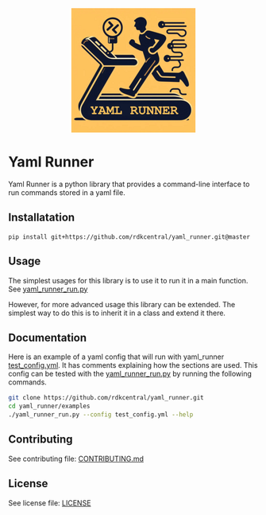 <div style="text-align:center"><img src="docs/images/YAML_Runner_Logo_250.png"/></div>

# Yaml Runner

Yaml Runner is a python library that provides a command-line interface to run commands stored in a yaml file.


## Installatation

```
pip install git+https://github.com/rdkcentral/yaml_runner.git@master
```

## Usage

The simplest usages for this library is to use it to run it in a main function. See [yaml_runner_run.py](examples/yaml_runner_run.py)

However, for more advanced usage this library can be extended. The simplest way to do this is to inherit it in a class and extend it there.

## Documentation

Here is an example of a yaml config that will run with yaml_runner [test_config.yml](examples/test_config.yml). It has comments explaining how the sections are used.
This config can be tested with the [yaml_runner_run.py](examples/yaml_runner_run.py) by running the following commands.
```sh
git clone https://github.com/rdkcentral/yaml_runner.git
cd yaml_runner/examples
./yaml_runner_run.py --config test_config.yml --help
```

## Contributing

See contributing file: [CONTRIBUTING.md](CONTRIBUTING.md)

## License

See license file: [LICENSE](LICENSE)

